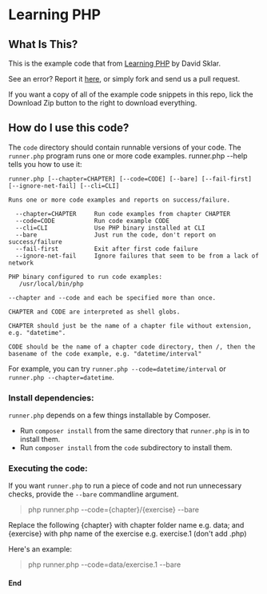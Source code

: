Learning PHP
==========

## What Is This?

This is the example code that from [Learning PHP](http://shop.oreilly.com/product/0636920043034.do) by David Sklar.

See an error? Report it [here](http://oreilly.com/catalog/errata.csp?isbn=0636920043034), or simply fork and send us a pull request.

If you want a copy of all of the example code snippets in this repo, lick the Download Zip button to the right to download everything.

## How do I use this code?

The `code` directory should contain runnable versions of your code.
The `runner.php` program runs one or more code examples. runner.php --help tells you how to use it:

```
runner.php [--chapter=CHAPTER] [--code=CODE] [--bare] [--fail-first] [--ignore-net-fail] [--cli=CLI]

Runs one or more code examples and reports on success/failure.

  --chapter=CHAPTER     Run code examples from chapter CHAPTER
  --code=CODE           Run code example CODE
  --cli=CLI             Use PHP binary installed at CLI
  --bare                Just run the code, don't report on success/failure
  --fail-first          Exit after first code failure
  --ignore-net-fail     Ignore failures that seem to be from a lack of network

PHP binary configured to run code examples:
   /usr/local/bin/php

--chapter and --code and each be specified more than once.

CHAPTER and CODE are interpreted as shell globs.

CHAPTER should just be the name of a chapter file without extension, e.g. "datetime".

CODE should be the name of a chapter code directory, then /, then the basename of the code example, e.g. "datetime/interval"
```

For example, you can try `runner.php --code=datetime/interval` or `runner.php --chapter=datetime`.

### Install dependencies:

`runner.php` depends on a few things installable by Composer. 

- Run `composer install` from the same directory that `runner.php` is in to install them. 
- Run `composer install` from the `code` subdirectory to install them.

### Executing the code:

If you want `runner.php` to run a piece of code and not run unnecessary checks, provide the `--bare` commandline argument.

> php runner.php --code={chapter}/{exercise} --bare 

Replace the following {chapter} with chapter folder name e.g. data; and {exercise} with php name of the exercise e.g. exercise.1 (don't add .php)

Here's an example: 

> php runner.php --code=data/exercise.1 --bare 

#### End

